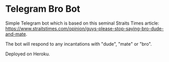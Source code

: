 # Telegram Bro Bot

Simple Telegram bot which is based on this seminal Straits Times article: https://www.straitstimes.com/opinion/guys-please-stop-saying-bro-dude-and-mate. 

The bot will respond to any incantations with "dude", "mate" or "bro".

Deployed on Heroku.